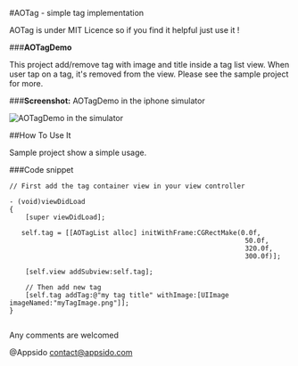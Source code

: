 #AOTag - simple tag implementation

AOTag is under MIT Licence so if you find it helpful just use it !

###**AOTagDemo**

This project add/remove tag with image and title inside a tag list view. When user tap on a tag, it's removed from the view. Please see the sample project for more.

###**Screenshot:**
AOTagDemo in the iphone simulator

![AOTagDemo in the simulator][1]

##How To Use It

Sample project show a simple usage.

###Code snippet

```objc
// First add the tag container view in your view controller

- (void)viewDidLoad
{
    [super viewDidLoad];
    
   self.tag = [[AOTagList alloc] initWithFrame:CGRectMake(0.0f,
                                                           50.0f,
                                                           320.0f,
                                                           300.0f)];
    
	[self.view addSubview:self.tag];

	// Then add new tag
	[self.tag addTag:@"my tag title" withImage:[UIImage imageNamed:"myTagImage.png"]];
}
    
```

Any comments are welcomed 

@Appsido
contact@appsido.com

 [1]:http://public.appsido.com/iPhone/public/AOTag/AOTagScreen.png
